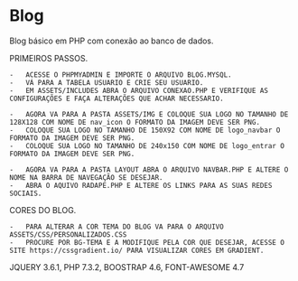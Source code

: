 # Blog
Blog básico em PHP com conexão ao banco de dados.

PRIMEIROS PASSOS.

	-   ACESSE O PHPMYADMIN E IMPORTE O ARQUIVO BLOG.MYSQL.
	-   VÁ PARA A TABELA USUARIO E CRIE SEU USUARIO.
	-   EM ASSETS/INCLUDES ABRA O ARQUIVO CONEXAO.PHP E VERIFIQUE AS CONFIGURAÇÕES E FAÇA ALTERAÇÕES QUE ACHAR NECESSARIO.

	-   AGORA VA PARA A PASTA ASSETS/IMG E COLOQUE SUA LOGO NO TAMANHO DE 128X128 COM NOME DE nav_icon O FORMATO DA IMAGEM DEVE SER PNG.
	-   COLOQUE SUA LOGO NO TAMANHO DE 150X92 COM NOME DE logo_navbar O FORMATO DA IMAGEM DEVE SER PNG.
	-   COLOQUE SUA LOGO NO TAMANHO DE 240x150 COM NOME DE logo_entrar O FORMATO DA IMAGEM DEVE SER PNG.

	-   AGORA VA PARA A PASTA LAYOUT ABRA O ARQUIVO NAVBAR.PHP E ALTERE O NOME NA BARRA DE NAVEGAÇÃO SE DESEJAR.
	-   ABRA O AQUIVO RADAPE.PHP E ALTERE OS LINKS PARA AS SUAS REDES SOCIAIS.

CORES DO BLOG.

	-   PARA ALTERAR A COR TEMA DO BLOG VA PARA O ARQUIVO ASSETS/CSS/PERSONALIZADOS.CSS
	-   PROCURE POR BG-TEMA E A MODIFIQUE PELA COR QUE DESEJAR, ACESSE O SITE https://cssgradient.io/ PARA VISUALIZAR CORES EM GRADIENT.
    
JQUERY 3.6.1, PHP 7.3.2, BOOSTRAP 4.6, FONT-AWESOME 4.7
